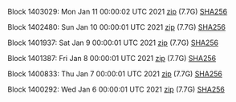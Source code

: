 Block 1403029: Mon Jan 11 00:00:02 UTC 2021 [zip](https://dash-bootstrap.ams3.digitaloceanspaces.com/mainnet/2021-01-11/bootstrap.dat.zip) (7.7G) [SHA256](https://dash-bootstrap.ams3.digitaloceanspaces.com/mainnet/2021-01-11/sha256.txt)

Block 1402480: Sun Jan 10 00:00:01 UTC 2021 [zip](https://dash-bootstrap.ams3.digitaloceanspaces.com/mainnet/2021-01-10/bootstrap.dat.zip) (7.7G) [SHA256](https://dash-bootstrap.ams3.digitaloceanspaces.com/mainnet/2021-01-10/sha256.txt)

Block 1401937: Sat Jan  9 00:00:01 UTC 2021 [zip](https://dash-bootstrap.ams3.digitaloceanspaces.com/mainnet/2021-01-09/bootstrap.dat.zip) (7.7G) [SHA256](https://dash-bootstrap.ams3.digitaloceanspaces.com/mainnet/2021-01-09/sha256.txt)

Block 1401387: Fri Jan  8 00:00:01 UTC 2021 [zip](https://dash-bootstrap.ams3.digitaloceanspaces.com/mainnet/2021-01-08/bootstrap.dat.zip) (7.7G) [SHA256](https://dash-bootstrap.ams3.digitaloceanspaces.com/mainnet/2021-01-08/sha256.txt)

Block 1400833: Thu Jan  7 00:00:01 UTC 2021 [zip](https://dash-bootstrap.ams3.digitaloceanspaces.com/mainnet/2021-01-07/bootstrap.dat.zip) (7.7G) [SHA256](https://dash-bootstrap.ams3.digitaloceanspaces.com/mainnet/2021-01-07/sha256.txt)

Block 1400292: Wed Jan  6 00:00:01 UTC 2021 [zip](https://dash-bootstrap.ams3.digitaloceanspaces.com/mainnet/2021-01-06/bootstrap.dat.zip) (7.7G) [SHA256](https://dash-bootstrap.ams3.digitaloceanspaces.com/mainnet/2021-01-06/sha256.txt)
